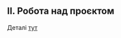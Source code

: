 ## II. Робота над проєктом

Деталі [тут](https://github.com/lisss/good-omen/blob/master/docs/initial_data.md)

